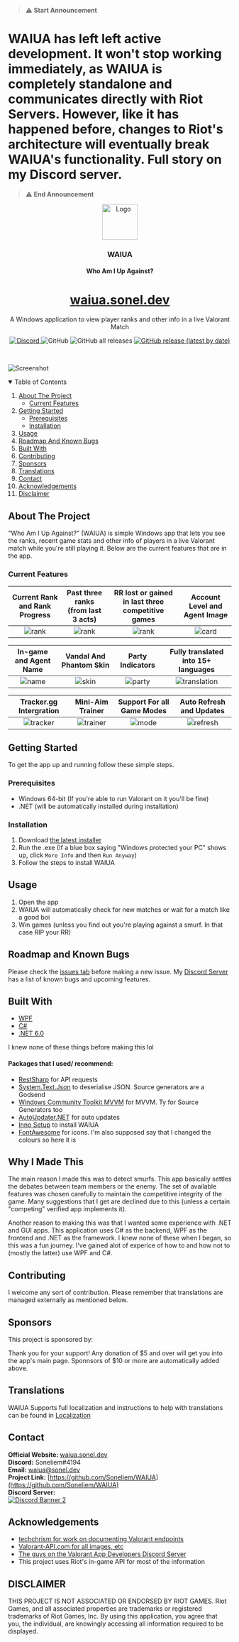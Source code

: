 > :warning: **Start Announcement**
# WAIUA has left left active development. It won't stop working immediately, as WAIUA is completely standalone and communicates directly with Riot Servers. However, like it has happened before, changes to Riot's architecture will eventually break WAIUA's functionality. Full story on my Discord server.
> :warning: **End Announcement**

<p align="center">
  <a href="https://github.com/Soneliem/WAIUA">
    <img src="Screenshots/logo.png" alt="Logo" width="80" height="80">
  </a>
</p>
<h3 align="center">WAIUA</h3>
<h4 align="center">Who Am I Up Against?</h4>
<a href="https://waiua.sonel.dev"><h1 align="center">waiua.sonel.dev</h1></a>

  <p align="center">
    A Windows application to view player ranks and other info in a live Valorant Match</p>
    <p align="center">
    <a href="https://discord.gg/X7CYCeZSRK">
      <img alt="Discord" src="https://img.shields.io/discord/881790284613185546?color=blue&label=discord">
    </a>
    <img alt="GitHub" src="https://img.shields.io/github/license/Soneliem/WAIUA?color=blue">
    <img alt="GitHub all releases" src="https://img.shields.io/github/downloads/Soneliem/WAIUA/total?color=blue">
    <a href="https://github.com/Soneliem/WAIUA/releases/latest/download/WAIUA.exe">
      <img alt="GitHub release (latest by date)" src="https://img.shields.io/github/v/release/Soneliem/WAIUA">
    </a>
    </p>
  <br />

![Screenshot](Screenshots/main.png)

<details open="open">
  <summary>Table of Contents</summary>
  <ol>
    <li>
      <a href="#about-the-project">About The Project</a>
      <ul>
      <li><a href="#current-features">Current Features</a></li>
      </ul>
    </li>
    <li>
      <a href="#getting-started">Getting Started</a>
      <ul>
        <li><a href="#prerequisites">Prerequisites</a></li>
        <li><a href="#installation">Installation</a></li>
      </ul>
    </li>
    <li><a href="#usage">Usage</a></li>
    <li><a href="#roadmap-and-known-bugs">Roadmap And Known Bugs</a></li>
    <li><a href="#built-with">Built With</a></li>
    <li><a href="#contributing">Contributing</a></li>
    <li><a href="#Sponsors">Sponsors</a></li>
    <li><a href="#Translations">Translations</a></li>
    <li><a href="#contact">Contact</a></li>
    <li><a href="#acknowledgements">Acknowledgements</a></li>
    <li><a href="#DISCLAIMER">Disclaimer</a></li>
  </ol>
</details>

## About The Project

"Who Am I Up Against?" (WAIUA) is simple Windows app that lets you see the ranks, recent game stats and other info of players in a live Valorant match while you're still playing it. Below are the current features that are in the app.

### Current Features

|Current Rank and Rank Progress|Past three ranks (from last 3 acts)|RR lost or gained in last three competitive games|Account Level and Agent Image|
|:---:|:---:|:---:|:---:|
|![rank](Screenshots/rank.png)|![rank](Screenshots/pranks.png)|![rank](Screenshots/history.png)|![card](Screenshots/card.png)|

|In-game and Agent Name|Vandal And Phantom Skin|Party Indicators|Fully translated into 15+ languages|
|:---:|:---:|:---:|:---:|
|![name](Screenshots/name.png)|![skin](Screenshots/skin.png)|![party](Screenshots/party.png)|![translation](Screenshots/language.png)|

|Tracker.gg Intergration|Mini-Aim Trainer|Support For all Game Modes|Auto Refresh and Updates|
|:---:|:---:|:---:|:---:|
|![tracker](Screenshots/tracker.png)|![trainer](Screenshots/trainer.png)|![mode](Screenshots/mode.png)|![refresh](Screenshots/refresh.png)|

## Getting Started

To get the app up and running follow these simple steps.

### Prerequisites

* Windows 64-bit (If you're able to run Valorant on it you'll be fine)
* .NET (will be automatically installed during installation)

### Installation

1. Download [the latest installer](https://github.com/Soneliem/WAIUA/releases/latest/download/WAIUA.exe)
2. Run the .exe (If a blue box saying "Windows protected your PC" shows up, click `More Info` and then `Run Anyway`)
3. Follow the steps to install WAIUA

## Usage

1. Open the app
2. WAIUA will automatically check for new matches or wait for a match like a good boi
3. Win games (unless you find out you're playing against a smurf. In that case RIP your RR)

## Roadmap and Known Bugs

Please check the [issues tab](https://github.com/Soneliem/WAIUA/issues) before making a new issue. My [Discord Server](https://discord.gg/X7CYCeZSRK) has a list of known bugs and upcoming features.

## Built With
* [WPF](https://docs.microsoft.com/en-us/dotnet/desktop/wpf/?view=netdesktop-6.0)
* [C#](https://docs.microsoft.com/en-us/dotnet/csharp/)
* [.NET 6.0](https://dotnet.microsoft.com/)

I knew none of these things before making this lol

#### Packages that I used/ recommend:
* [RestSharp](https://restsharp.dev/) for API requests
* [System.Text.Json](https://docs.microsoft.com/en-us/dotnet/api/system.text.json) to deserialise JSON. Source generators are a Godsend
* [Windows Community Toolkit MVVM](https://docs.microsoft.com/en-us/windows/communitytoolkit/mvvm/introduction) for MVVM. Ty for Source Generators too
* [AutoUpdater.NET](https://github.com/ravibpatel/AutoUpdater.NET) for auto updates
* [Inno Setup](https://jrsoftware.org/isinfo.php) to install WAIUA
* [FontAwesome](https://fontawesome.com/license) for icons. I'm also supposed say that I changed the colours so here it is


## Why I Made This

The main reason I made this was to detect smurfs. This app basically settles the debates between team members or the enemy. The set of available features was chosen carefully to maintain the competitive integrity of the game. Many suggestions that I get are declined due to this (unless a certain "competing" verified app implements it). 

Another reason to making this was that I wanted some experience with .NET and GUI apps. This application uses C# as the backend, WPF as the frontend and .NET as the framework. I knew none of these when I began, so this was a fun journey. I've gained alot of experice of how to and how not to (mostly the latter) use WPF and C#. 

## Contributing

I welcome any sort of contribution. Please remember that translations are managed externally as mentioned below.

## Sponsors
This project is sponsored by: 

<!-- sponsors --><!-- sponsors -->  

Thank you for your support! Any donation of $5 and over will get you into the app's main page. Sponnsors of $10 or more are automatically added above.

## Translations

WAIUA Supports full localization and instructions to help with translations can be found in [Localization](https://github.com/Soneliem/WAIUA/blob/master/Localization.md)

## Contact

**Official Website:** [waiua.sonel.dev](https://waiua.sonel.dev)  
**Discord:** Soneliem#4194  
**Email:** [waiua@sonel.dev](mailto:waiua@sonel.dev)  
**Project Link:** [https://github.com/Soneliem/WAIUA](https://github.com/Soneliem/WAIUA)  
**Discord Server:**  
[![Discord Banner 2](https://discordapp.com/api/guilds/881790284613185546/widget.png?style=banner2)](https://discord.gg/X7CYCeZSRK)  

## Acknowledgements

* [techchrism for work on documenting Valorant endpoints](https://github.com/techchrism/valorant-api-docs)
* [Valorant-API.com for all images, etc](https://valorant-api.com/)
* [The guys on the Valorant App Developers Discord Server](https://discord.gg/a9yzrw3KAm)
* This project uses Riot's in-game API for most of the information

## DISCLAIMER
THIS PROJECT IS NOT ASSOCIATED OR ENDORSED BY RIOT GAMES. Riot Games, and all associated properties are trademarks or registered trademarks of Riot Games, Inc.
By using this application, you agree that you, the individual, are knowingly accessing all information required to be displayed.

